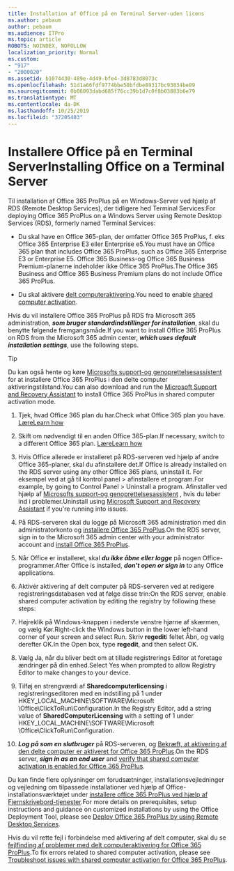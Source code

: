 ```yaml
---
title: Installation af Office på en Terminal Server-uden licens
ms.author: pebaum
author: pebaum
ms.audience: ITPro
ms.topic: article
ROBOTS: NOINDEX, NOFOLLOW
localization_priority: Normal
ms.custom:
- "917"
- "2000020"
ms.assetid: b1074430-489e-4d49-bfe4-3d8783d8073c
ms.openlocfilehash: 51d1a66fdf9774bbe58bfdbe89317bc93834be09
ms.sourcegitcommit: 0b06093dabd685f76cc39b1d7c0f8b03883b6e79
ms.translationtype: MT
ms.contentlocale: da-DK
ms.lasthandoff: 10/25/2019
ms.locfileid: "37205403"
---
```

# <a name="installing-office-on-a-terminal-server"></a><span data-ttu-id="9b7a4-102">Installere Office på en Terminal Server</span><span class="sxs-lookup"><span data-stu-id="9b7a4-102">Installing Office on a Terminal Server</span></span>

<span data-ttu-id="9b7a4-103">Til installation af Office 365 ProPlus på en Windows-Server ved hjælp af RDS (Remote Desktop Services), der tidligere hed Terminal Services:</span><span class="sxs-lookup"><span data-stu-id="9b7a4-103">For deploying Office 365 ProPlus on a Windows Server using Remote Desktop Services (RDS), formerly named Terminal Services:</span></span>
  
- <span data-ttu-id="9b7a4-104">Du skal have en Office 365-plan, der omfatter Office 365 ProPlus, f. eks Office 365 Enterprise E3 eller Enterprise e5.</span><span class="sxs-lookup"><span data-stu-id="9b7a4-104">You must have an Office 365 plan that includes Office 365 ProPlus, such as Office 365 Enterprise E3 or Enterprise E5.</span></span> <span data-ttu-id="9b7a4-105">Office 365 Business-og Office 365 Business Premium-planerne indeholder ikke Office 365 ProPlus.</span><span class="sxs-lookup"><span data-stu-id="9b7a4-105">The Office 365 Business and Office 365 Business Premium plans do not include Office 365 ProPlus.</span></span>

- <span data-ttu-id="9b7a4-106">Du skal aktivere [delt computeraktivering](https://docs.microsoft.com/DeployOffice/overview-of-shared-computer-activation-for-office-365-proplus).</span><span class="sxs-lookup"><span data-stu-id="9b7a4-106">You need to enable [shared computer activation](https://docs.microsoft.com/DeployOffice/overview-of-shared-computer-activation-for-office-365-proplus).</span></span>

<span data-ttu-id="9b7a4-107">Hvis du vil installere Office 365 ProPlus på RDS fra Microsoft 365 administration, ***som bruger standardindstillinger for installation***, skal du benytte følgende fremgangsmåde.</span><span class="sxs-lookup"><span data-stu-id="9b7a4-107">If you want to install Office 365 ProPlus on RDS from the Microsoft 365 admin center, ***which uses default installation settings***, use the following steps.</span></span>

> [!TIP]
> <span data-ttu-id="9b7a4-108">Du kan også hente og køre [Microsofts support-og genoprettelsesassistent](https://aka.ms/SaRA_OfficeSCA_M365Portal) for at installere Office 365 ProPlus i den delte computer aktiveringstilstand.</span><span class="sxs-lookup"><span data-stu-id="9b7a4-108">You can also download and run the [Microsoft Support and Recovery Assistant](https://aka.ms/SaRA_OfficeSCA_M365Portal) to install Office 365 ProPlus in shared computer activation mode.</span></span>
  
1. <span data-ttu-id="9b7a4-109">Tjek, hvad Office 365 plan du har.</span><span class="sxs-lookup"><span data-stu-id="9b7a4-109">Check what Office 365 plan you have.</span></span> [<span data-ttu-id="9b7a4-110">Lære</span><span class="sxs-lookup"><span data-stu-id="9b7a4-110">Learn how</span></span>](https://docs.microsoft.com/office365/admin/admin-overview/what-subscription-do-i-have)

2. <span data-ttu-id="9b7a4-111">Skift om nødvendigt til en anden Office 365-plan.</span><span class="sxs-lookup"><span data-stu-id="9b7a4-111">If necessary, switch to a different Office 365 plan.</span></span> [<span data-ttu-id="9b7a4-112">Lære</span><span class="sxs-lookup"><span data-stu-id="9b7a4-112">Learn how</span></span>](https://docs.microsoft.com/office365/admin/subscriptions-and-billing/switch-to-a-different-plan)

3. <span data-ttu-id="9b7a4-113">Hvis Office allerede er installeret på RDS-serveren ved hjælp af andre Office 365-planer, skal du afinstallere det.</span><span class="sxs-lookup"><span data-stu-id="9b7a4-113">If Office is already installed on the RDS server using any other Office 365 plans, uninstall it.</span></span> <span data-ttu-id="9b7a4-114">For eksempel ved at gå til kontrol panel \> afinstallere et program.</span><span class="sxs-lookup"><span data-stu-id="9b7a4-114">For example, by going to Control Panel \> Uninstall a program.</span></span> <span data-ttu-id="9b7a4-115">Afinstaller ved hjælp af [Microsofts support-og genoprettelsesassistent](https://aka.ms/SARA-OfficeUninstall-Alchemy) , hvis du løber ind i problemer.</span><span class="sxs-lookup"><span data-stu-id="9b7a4-115">Uninstall using [Microsoft Support and Recovery Assistant](https://aka.ms/SARA-OfficeUninstall-Alchemy) if you're running into issues.</span></span>

4. <span data-ttu-id="9b7a4-116">På RDS-serveren skal du logge på Microsoft 365 administration med din administratorkonto og [installere Office 365 ProPlus](https://portal.office.com/OLS/MySoftware.aspx).</span><span class="sxs-lookup"><span data-stu-id="9b7a4-116">On the RDS server, sign in to the Microsoft 365 admin center with your administrator account and [install Office 365 ProPlus](https://portal.office.com/OLS/MySoftware.aspx).</span></span>

5. <span data-ttu-id="9b7a4-117">Når Office er installeret, skal ***du ikke åbne eller logge*** på nogen Office-programmer.</span><span class="sxs-lookup"><span data-stu-id="9b7a4-117">After Office is installed, ***don't open or sign in*** to any Office applications.</span></span>

6. <span data-ttu-id="9b7a4-118">Aktivér aktivering af delt computer på RDS-serveren ved at redigere registreringsdatabasen ved at følge disse trin:</span><span class="sxs-lookup"><span data-stu-id="9b7a4-118">On the RDS server, enable shared computer activation by editing the registry by following these steps:</span></span>

1. <span data-ttu-id="9b7a4-119">Højreklik på Windows-knappen i nederste venstre hjørne af skærmen, og vælg Kør.</span><span class="sxs-lookup"><span data-stu-id="9b7a4-119">Right-click the Windows button in the lower left-hand corner of your screen and select Run.</span></span> <span data-ttu-id="9b7a4-120">Skriv **regedit**i feltet Åbn, og vælg derefter OK.</span><span class="sxs-lookup"><span data-stu-id="9b7a4-120">In the Open box, type **regedit**, and then select OK.</span></span>

2. <span data-ttu-id="9b7a4-121">Vælg Ja, når du bliver bedt om at tillade registrerings Editor at foretage ændringer på din enhed.</span><span class="sxs-lookup"><span data-stu-id="9b7a4-121">Select Yes when prompted to allow Registry Editor to make changes to your device.</span></span>

3. <span data-ttu-id="9b7a4-122">Tilføj en strengværdi af **Sharedcomputerlicensing** i registreringseditoren med en indstilling på 1 under HKEY_LOCAL_MACHINE\SOFTWARE\Microsoft \Office\ClickToRun\Configuration.</span><span class="sxs-lookup"><span data-stu-id="9b7a4-122">In the Registry Editor, add a string value of **SharedComputerLicensing** with a setting of 1 under HKEY_LOCAL_MACHINE\SOFTWARE\Microsoft \Office\ClickToRun\Configuration.</span></span>

7. <span data-ttu-id="9b7a4-123">***Log på som en slutbruger*** på RDS-serveren, og [Bekræft, at aktivering af den delte computer er aktiveret for Office 365 ProPlus](https://docs.microsoft.com/DeployOffice/troubleshoot-issues-with-shared-computer-activation-for-office-365-proplus#verify-that-activation-for-office-365-proplus-succeeded).</span><span class="sxs-lookup"><span data-stu-id="9b7a4-123">On the RDS server, ***sign in as an end user*** and [verify that shared computer activation is enabled for Office 365 ProPlus](https://docs.microsoft.com/DeployOffice/troubleshoot-issues-with-shared-computer-activation-for-office-365-proplus#verify-that-activation-for-office-365-proplus-succeeded).</span></span>

<span data-ttu-id="9b7a4-124">Du kan finde flere oplysninger om forudsætninger, installationsvejledninger og vejledning om tilpassede installationer ved hjælp af Office-installationsværktøjet under [installere office 365 ProPlus ved hjælp af Fjernskrivebord-tjenester](https://docs.microsoft.com/DeployOffice/deploy-office-365-proplus-by-using-remote-desktop-services).</span><span class="sxs-lookup"><span data-stu-id="9b7a4-124">For more details on prerequisites, setup instructions and guidance on customized installations by using the Office Deployment Tool, please see [Deploy Office 365 ProPlus by using Remote Desktop Services](https://docs.microsoft.com/DeployOffice/deploy-office-365-proplus-by-using-remote-desktop-services).</span></span>
  
<span data-ttu-id="9b7a4-125">Hvis du vil rette fejl i forbindelse med aktivering af delt computer, skal du se [fejlfinding af problemer med delt computeraktivering for Office 365 ProPlus](https://docs.microsoft.com/DeployOffice/troubleshoot-issues-with-shared-computer-activation-for-office-365-proplus).</span><span class="sxs-lookup"><span data-stu-id="9b7a4-125">To fix errors related to shared computer activation, please see [Troubleshoot issues with shared computer activation for Office 365 ProPlus](https://docs.microsoft.com/DeployOffice/troubleshoot-issues-with-shared-computer-activation-for-office-365-proplus).</span></span>
  